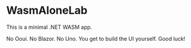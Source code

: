 # WasmAloneLab

This is a minimal .NET WASM app.

No Ooui. No Blazor. No Uno. You get to build the UI yourself. Good luck!
